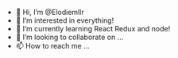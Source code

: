 - 👋 Hi, I’m @Elodiemllr
- 👀 I’m interested in everything!
- 🌱 I’m currently learning React Redux and node!
- 💞️ I’m looking to collaborate on ...
- 📫 How to reach me ...

<!---
Elodiemllr/Elodiemllr is a ✨ special ✨ repository because its `README.md` (this file) appears on your GitHub profile.
You can click the Preview link to take a look at your changes.
--->
